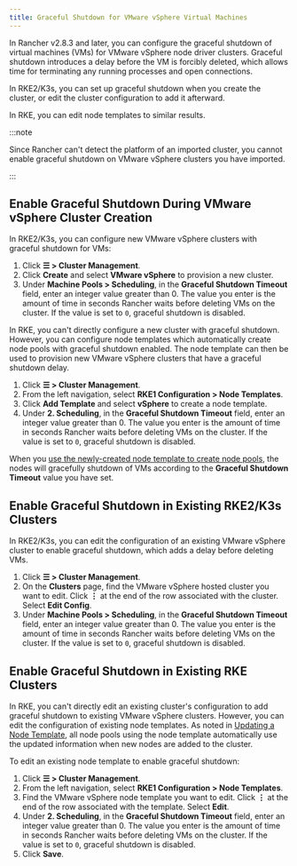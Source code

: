 ```yaml
---
title: Graceful Shutdown for VMware vSphere Virtual Machines
---
```


<head>
  <link rel="canonical" href="https://ranchermanager.docs.rancher.com/how-to-guides/new-user-guides/launch-kubernetes-with-rancher/use-new-nodes-in-an-infra-provider/vsphere/shutdown-vm"/>
</head>

In Rancher v2.8.3 and later, you can configure the graceful shutdown of virtual machines (VMs) for VMware vSphere node driver clusters. Graceful shutdown introduces a delay before the VM is forcibly deleted, which allows time for terminating any running processes and open connections.

In RKE2/K3s, you can set up graceful shutdown when you create the cluster, or edit the cluster configuration to add it afterward. 

In RKE, you can edit node templates to similar results.

:::note 

Since Rancher can't detect the platform of an imported cluster, you cannot enable graceful shutdown on VMware vSphere clusters you have imported.

:::

## Enable Graceful Shutdown During VMware vSphere Cluster Creation 

<Tabs>
<TabItem value="RKE2/K3s">

In RKE2/K3s, you can configure new VMware vSphere clusters with graceful shutdown for VMs:

1. Click **☰ > Cluster Management**.
1. Click **Create** and select **VMware vSphere** to provision a new cluster.
1. Under **Machine Pools > Scheduling**, in the **Graceful Shutdown Timeout** field, enter an integer value greater than 0. The value you enter is the amount of time in seconds Rancher waits before deleting VMs on the cluster. If the value is set to `0`, graceful shutdown is disabled.

</TabItem>
<TabItem value="RKE">

In RKE, you can't directly configure a new cluster with graceful shutdown. However, you can configure node templates which automatically create node pools with graceful shutdown enabled. The node template can then be used to provision new VMware vSphere clusters that have a graceful shutdown delay. 

1. Click **☰ > Cluster Management**.
1. From the left navigation, select **RKE1 Configuration > Node Templates**.
1. Click **Add Template** and select **vSphere** to create a node template.
1. Under **2. Scheduling**, in the **Graceful Shutdown Timeout** field, enter an integer value greater than 0. The value you enter is the amount of time in seconds Rancher waits before deleting VMs on the cluster. If the value is set to `0`, graceful shutdown is disabled.

When you [use the newly-created node template to create node pools](../use-new-nodes-in-an-infra-provider.md), the nodes will gracefully shutdown of VMs according to the **Graceful Shutdown Timeout** value you have set.

</TabItem>
</Tabs>

## Enable Graceful Shutdown in Existing RKE2/K3s Clusters

In RKE2/K3s, you can edit the configuration of an existing VMware vSphere cluster to enable graceful shutdown, which adds a delay before deleting VMs.

1. Click **☰ > Cluster Management**.
1. On the **Clusters** page, find the VMware vSphere hosted cluster you want to edit. Click **⋮** at the end of the row associated with the cluster. Select **Edit Config**.
1. Under **Machine Pools > Scheduling**, in the **Graceful Shutdown Timeout** field, enter an integer value greater than 0. The value you enter is the amount of time in seconds Rancher waits before deleting VMs on the cluster. If the value is set to `0`, graceful shutdown is disabled.

## Enable Graceful Shutdown in Existing RKE Clusters

In RKE, you can't directly edit an existing cluster's configuration to add graceful shutdown to existing VMware vSphere clusters. However, you can edit the configuration of existing node templates. As noted in [Updating a Node Template](../../../../../reference-guides/user-settings/manage-node-template.md#updating-a-node-template), all node pools using the node template automatically use the updated information when new nodes are added to the cluster.

To edit an existing node template to enable graceful shutdown:

1. Click **☰ > Cluster Management**.
1. From the left navigation, select **RKE1 Configuration > Node Templates**.
1. Find the VMware vSphere node template you want to edit. Click **⋮** at the end of the row associated with the template. Select **Edit**.
1. Under **2. Scheduling**, in the **Graceful Shutdown Timeout** field, enter an integer value greater than 0. The value you enter is the amount of time in seconds Rancher waits before deleting VMs on the cluster. If the value is set to `0`, graceful shutdown is disabled.
1. Click **Save**.
